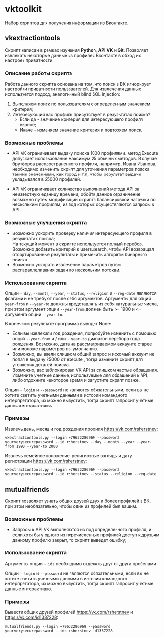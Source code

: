 # vktoolkit
Набор скриптов для получения информации из Вконтакте.

## vkextractiontools
Cкрипт написан в рамках изучения **Python**, **API VK** и **Git**.
Позволяет извлекать некоторые данные из профилей Вконтакте в обход их настроек приватности.

### Описание работы скрипта
Работа данного скрипта основана на том, что поиск в ВК игнорирует настройки приватности пользователей.
Для извлечения данных используется подход, аналогичный blind SQL injection:
1. Выполняем поиск по пользователям с определенным значением критерия;
2. Интересующий нас профиль присутствует в результатах поиска?<br>
    - Если да - значение критерия для интересующего профиля верное;
    - Иначе - изменяем значение критерия и повторяем поиск.

### Возможные проблемы
- API VK ограничивает выдачу поиска 1000 профилями. метод Execute допускает использование максимум 25 обычных методов.
В случае брутфорса распространенного профиля, например, Ивана Иванова, необходимо изменить скрипт для уточнения
параметров поиска такими значениями, как город и т.п, чтобы результат выдачи укладывался в 25000 профилей.

- API VK ограничивает количество выполнений метода API за неизвестную еденицу времени, обойти данное
ограничение возможно путем модификации скрипта балансировкой нагрузки по нескольким профилям,
из под которых осуществляются запросы к API.

### Возможные улучшения скрипта
- Возможно ускорить проверку наличия интересующего профиля в результатах поиска;  
На текущий момент в скрипте используется полный перебор. Возможно добавить критерий к users.search,
чтобы API возвращал отсортированные результаты и применить алгоритм бинарного поиска.
- Возможно ускорить извлечение параметров путем распараллеливания задач по нескольким потокам.

### Использование скрипта
Опции `--day`, `--month`, `--year`, `--status`, `--religion` и `--reg-date` являются флагами и не требуют после себя аргументов.
Аргументы для опций `--year-from` и `--year-to` должны представлять из себя натуральные числа,
при этом аргумент опции `--year-from` должен быть >= 1900 и <= аргумента опции `--year-to`.

В конечном результате программа выводит None:
- Если вы извлекали год рождения, попробуйте изменить с помощью опций `--year-from` и / или `--year-to` диапазон перебора года рождения.
Возможно, дата на рассматриваемом аккаунте старее или моложе параметров по-умолчанию.
- Возможно, вы ввели слишком общий запрос и искомый аккаунт не попал в выдачу 25000 от execute , тогда измените скрипт для уточнения деталей поиска.
- Возможно, вас заблокировал VK API за слишком частые обращения. Измените учетные данные, используемые для обращений к API,
либо отдохните некоторое время и запустите скрипт позже.

Опции `--login` и `--password` не являются обязательными, если вы не хотите светить учетными данными в истории
командного интерпретатора, их можно выпустить, тогда скрипт запросит учетные данные интерактивно.

### Примеры
Извлечь день, месяц и год рождения профиля https://vk.com/rsherstnev:
```
vkextractiontools.py --login +79632286969 --password yourverysecurepassword --id rsherstnev --day --month --year --year-from 1990 --year-to 2000 
```
Извлечь семейное положение, религиозные взгляды и дату регистрации https://vk.com/rsherstnev:
```
vkextractiontools.py --login +79632286969 --password yourverysecurepassword --id rsherstnev --status --religion --reg-date 
```

## mutualfriends
Cкрипт позволяет узнать общих друзей двух и более профилей в ВК, при этом необязательно, чтобы один из профилей был вашим.

### Возможные проблемы
- Запросы к API VK выполняются из под определенного профиля, и если хотя бы у одного из перечисленных профилей доступ к друзьям
данному профилю закрыт, то скрипт выведет ошибку;

### Использование скрипта
Аргументы опции `--ids` необходимо отделять друг от друга пробелами

Опции `--login` и `--password` не являются обязательными, если вы не хотите светить учетными данными в истории
командного интерпретатора, их можно выпустить, тогда скрипт запросит учетные данные интерактивно.

### Примеры
Вывести общих друзей профилей https://vk.com/rsherstnev и https://vk.com/id1337228:
```
mutualfriends.py --login +79632286969 --password yourverysecurepassword --ids rsherstnev id1337228 
```
